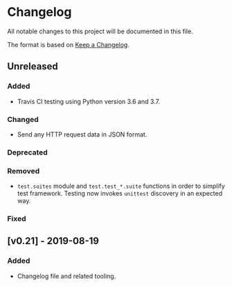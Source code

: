 # Changelog
All notable changes to this project will be documented in this file.

The format is based on [Keep a Changelog](https://keepachangelog.com/en/1.0.0/).

## Unreleased
### Added
- Travis CI testing using Python version 3.6 and 3.7.
### Changed
- Send any HTTP request data in JSON format.
### Deprecated
### Removed
- `test.suites` module and `test.test_*.suite` functions in order to simplify test framework. Testing now invokes `unittest` discovery in an expected way.

### Fixed

## [v0.21] - 2019-08-19
### Added
- Changelog file and related tooling.
